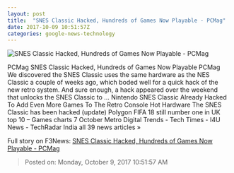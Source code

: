 ```yaml
---
layout: post
title:  "SNES Classic Hacked, Hundreds of Games Now Playable - PCMag"
date: 2017-10-09 10:51:57Z
categories: google-news-technology
---
```


![SNES Classic Hacked, Hundreds of Games Now Playable - PCMag](https://assets.pcmag.com/media/images/545752-nintendo-snes-classic.jpg?thumb=y&width=810&height=456)

PCMag SNES Classic Hacked, Hundreds of Games Now Playable PCMag We discovered the SNES Classic uses the same hardware as the NES Classic a couple of weeks ago, which boded well for a quick hack of the new retro system. And sure enough, a hack appeared over the weekend that unlocks the SNES Classic to ... Nintendo SNES Classic Already Hacked To Add Even More Games To The Retro Console Hot Hardware The SNES Classic has been hacked (update) Polygon FIFA 18 still number one in UK top 10 – Games charts 7 October Metro Digital Trends - Tech Times - I4U News - TechRadar India all 39 news articles »


Full story on F3News: [SNES Classic Hacked, Hundreds of Games Now Playable - PCMag](http://www.f3nws.com/n/PDx4FB)

> Posted on: Monday, October 9, 2017 10:51:57 AM
